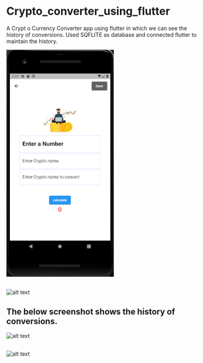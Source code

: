 # Crypto_converter_using_flutter
A Crypt o Currency Converter app using flutter in which we can see the  history of conversions. Used SQFLITE as database and connected flutter to maintain the history. 

![alt text](https://github.com/Srijenanithish/Crypto_converter_using_flutter/blob/main/mobile1.png?raw=true)
## 
![alt text](https://github.com/Srijenanithish/Crypto_converter_using_flutter/blob/main/.png?raw=true)

## The below screenshot shows the history of conversions.
![alt text](https://github.com/Srijenanithish/Crypto_converter_using_flutter/blob/main/.png?raw=true)

## 
![alt text](https://github.com/Srijenanithish/Crypto_converter_using_flutter/blob/main/.png?raw=true)

